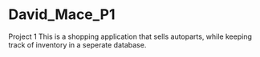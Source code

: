 # David_Mace_P1
Project 1
This is a shopping application that sells autoparts, while keeping track of inventory in a seperate database. 

